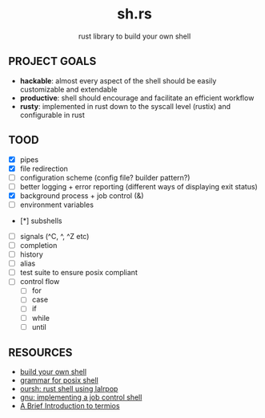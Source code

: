 
<div align="center">

# sh.rs

rust library to build your own shell

</div>

## PROJECT GOALS

- **hackable**: almost every aspect of the shell should be easily customizable and extendable
- **productive**: shell should encourage and facilitate an efficient workflow
- **rusty**: implemented in rust down to the syscall level (rustix) and configurable in rust

## TOOD

- [x] pipes
- [x] file redirection
- [ ] configuration scheme (config file? builder pattern?)
- [ ] better logging + error reporting (different ways of displaying exit status)
- [x] background process + job control (&)
- [ ] environment variables
- [*] subshells
- [ ] signals (^C, ^\, ^Z etc)
- [ ] completion
- [ ] history
- [ ] alias
- [ ] test suite to ensure posix compliant
- [ ] control flow
  - [ ] for
  - [ ] case
  - [ ] if 
  - [ ] while
  - [ ] until

## RESOURCES

- [build your own shell](https://github.com/tokenrove/build-your-own-shell)
- [grammar for posix shell](https://pubs.opengroup.org/onlinepubs/9699919799/utilities/V3_chap02.html#tag_18_10)
- [oursh: rust shell using lalrpop](https://github.com/nixpulvis/oursh)
- [gnu: implementing a job control shell](https://www.gnu.org/software/libc/manual/html_node/Implementing-a-Shell.html)
- [A Brief Introduction to termios](https://blog.nelhage.com/2009/12/a-brief-introduction-to-termios/)
